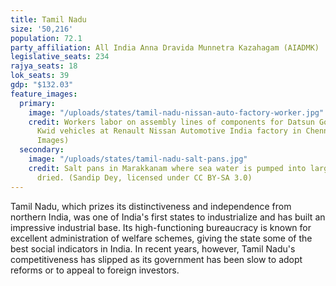 ```yaml
---
title: Tamil Nadu
size: '50,216'
population: 72.1
party_affiliation: All India Anna Dravida Munnetra Kazahagam (AIADMK)
legislative_seats: 234
rajya_seats: 18
lok_seats: 39
gdp: "$132.03"
feature_images:
  primary:
    image: "/uploads/states/tamil-nadu-nissan-auto-factory-worker.jpg"
    credit: Workers labor on assembly lines of components for Datsun Go and Renault
      Kwid vehicles at Renault Nissan Automotive India factory in Chennai. (ARUN SANKAR/AFP/Getty
      Images)
  secondary:
    image: "/uploads/states/tamil-nadu-salt-pans.jpg"
    credit: Salt pans in Marakkanam where sea water is pumped into large pans and
      dried. (Sandip Dey, licensed under CC BY-SA 3.0)
---
```


Tamil Nadu, which prizes its distinctiveness and independence from northern India, was one of India's first states to industrialize and has built an impressive industrial base. Its high-functioning bureaucracy is known for excellent administration of welfare schemes, giving the state some of the best social indicators in India. In recent years, however, Tamil Nadu's competitiveness has slipped as its government has been slow to adopt reforms or to appeal to foreign investors.
